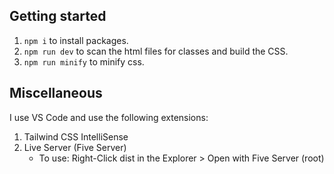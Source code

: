 ## Getting started

1. `npm i` to install packages.
2. `npm run dev` to scan the html files for classes and build the CSS.
3. `npm run minify` to minify css.

## Miscellaneous

I use VS Code and use the following extensions:

1. Tailwind CSS IntelliSense
2. Live Server (Five Server)
    - To use: Right-Click dist in the Explorer > Open with Five Server (root)
